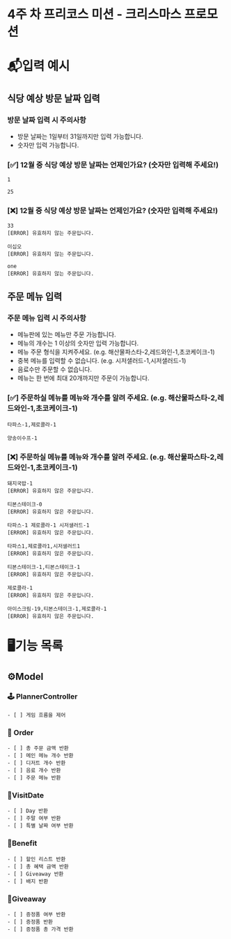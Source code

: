 # 4주 차 프리코스 미션 - 크리스마스 프로모션

# 📬입력 예시

## 식당 예상 방문 날짜 입력

### 방문 날짜 입력 시 주의사항
- 방문 날짜는 1일부터 31일까지만 입력 가능합니다.
- 숫자만 입력 가능합니다.

### [✅] 12월 중 식당 예상 방문 날짜는 언제인가요? (숫자만 입력해 주세요!) 
```text
1
```

```text
25
```

### [❌] 12월 중 식당 예상 방문 날짜는 언제인가요? (숫자만 입력해 주세요!)
```text
33
[ERROR] 유효하지 않는 주문입니다.
```
```text
이십오
[ERROR] 유효하지 않는 주문입니다.
```
```text
one
[ERROR] 유효하지 않는 주문입니다.
```

## 주문 메뉴 입력

### 주문 메뉴 입력 시 주의사항
- 메뉴판에 있는 메뉴만 주문 가능합니다.
- 메뉴의 개수는 1 이상의 숫자만 입력 가능합니다.
- 메뉴 주문 형식을 지켜주세요. (e.g. 해산물파스타-2,레드와인-1,초코케이크-1)
- 중복 메뉴를 입력할 수 없습니다. (e.g. 시저샐러드-1,시저샐러드-1)
- 음료수만 주문할 수 없습니다.
- 메뉴는 한 번에 최대 20개까지만 주문이 가능합니다.


### [✅] 주문하실 메뉴를 메뉴와 개수를 알려 주세요. (e.g. 해산물파스타-2,레드와인-1,초코케이크-1) 
```text
타파스-1,제로콜라-1
```
```text
양송이수프-1
```

### [❌] 주문하실 메뉴를 메뉴와 개수를 알려 주세요. (e.g. 해산물파스타-2,레드와인-1,초코케이크-1)
```text
돼지국밥-1
[ERROR] 유효하지 않은 주문입니다.
```
```text
티본스테이크-0
[ERROR] 유효하지 않은 주문입니다.
```
```text
타파스-1 제로콜라-1 시저샐러드-1
[ERROR] 유효하지 않은 주문입니다.

타파스1,제로콜라1,시저샐러드1
[ERROR] 유효하지 않은 주문입니다.
```
```text
티본스테이크-1,티본스테이크-1
[ERROR] 유효하지 않은 주문입니다.
```
```text
제로콜라-1
[ERROR] 유효하지 않은 주문입니다.
```
```text
아이스크림-19,티본스테이크-1,제로콜라-1
[ERROR] 유효하지 않은 주문입니다.
```

# 🖥️기능 목록

## ⚙️Model

### 🕹️ PlannerController

```text
- [ ] 게임 흐름을 제어
```

### 🧾 Order
```text
- [ ] 총 주문 금액 반환
- [ ] 메인 메뉴 개수 반환
- [ ] 디저트 개수 반환
- [ ] 음료 개수 반환
- [ ] 주문 메뉴 반환
```

### 📅VisitDate
```text
- [ ] Day 반환
- [ ] 주말 여부 반환
- [ ] 특별 날짜 여부 반환
```

### 🎉Benefit
```text
- [ ] 할인 리스트 반환
- [ ] 총 혜택 금액 반환
- [ ] Giveaway 반환
- [ ] 배지 반환
```

### 🎁Giveaway
```text
- [ ] 증정품 여부 반환
- [ ] 증정품 반환
- [ ] 증정품 총 가격 반환
```
